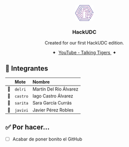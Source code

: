 <div align="center">
<img src="Documents/hackudc.svg" height="50px" width="auto" /> 
<h3>
 HackUDC
</h3>
<p>Created for our first HackUDC edition.</p>
</div>

<div align="center">
    <span>&nbsp;✦&nbsp;</span>
    <a href="https://www.youtube.com/@talkingtigers">
        YouTube - Talking Tigers
    </a>
    <span>&nbsp;✦&nbsp;</span>
</div>

## &#128100; Integrantes

|     | Mote          | Nombre                                        |
| :-- | :--------------- | :-------------------------------------------- |
| &#128100;  | `delri` | Martín Del Río Álvarez|
| &#128100;  | `castro` | Iago Castro Álvarez|
| &#128100;  | `sarita` | Sara García Currás|
| &#128100;  | `javivi` | Javier Pérez Robles|

## ✅ Por hacer...

- [ ] Acabar de poner bonito el GitHub
